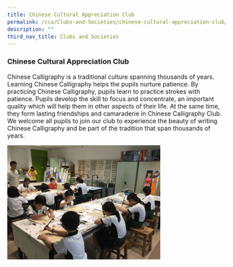 ```yaml
---
title: Chinese Cultural Appreciation Club
permalink: /cca/Clubs-and-Societies/chinese-cultural-appreciation-club/
description: ""
third_nav_title: Clubs and Societies
---
```

### Chinese Cultural Appreciation Club

Chinese Calligraphy is a traditional culture spanning thousands of years. Learning Chinese Calligraphy helps the pupils nurture patience. By practicing Chinese Calligraphy, pupils learn to practice strokes with patience. Pupils develop the skill to focus and concentrate, an important quality which will help them in other aspects of their life. At the same time, they form lasting friendships and camaraderie in Chinese Calligraphy Club. We welcome all pupils to join our club to experience the beauty of writing Chinese Calligraphy and be part of the tradition that span thousands of years.

<img src="/images/chic.gif" style="width:70%">